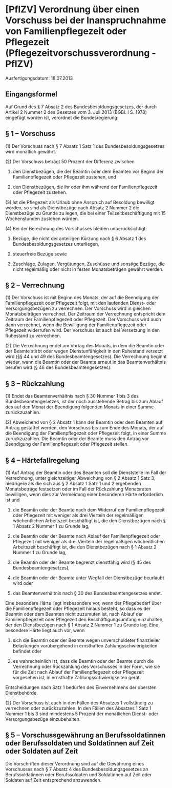 # [PflZV] Verordnung über einen Vorschuss bei der Inanspruchnahme von Familienpflegezeit oder Pflegezeit  (Pflegezeitvorschussverordnung - PflZV)

Ausfertigungsdatum: 18.07.2013

 

## Eingangsformel

Auf Grund des § 7 Absatz 2 des Bundesbesoldungsgesetzes, der durch Artikel 2 Nummer 2 des Gesetzes vom 3. Juli 2013 (BGBl. I S. 1978) eingefügt worden ist, verordnet die Bundesregierung:


## § 1 – Vorschuss

(1) Der Vorschuss nach § 7 Absatz 1 Satz 1 des Bundesbesoldungsgesetzes wird monatlich gewährt.

(2) Der Vorschuss beträgt 50 Prozent der Differenz zwischen

1. den Dienstbezügen, die der Beamtin oder dem Beamten vor Beginn der Familienpflegezeit oder Pflegezeit zustehen, und

2. den Dienstbezügen, die ihr oder ihm während der Familienpflegezeit oder Pflegezeit zustehen.

(3) Ist die Pflegezeit als Urlaub ohne Anspruch auf Besoldung bewilligt worden, so sind als Dienstbezüge nach Absatz 2 Nummer 2 die Dienstbezüge zu Grunde zu legen, die bei einer Teilzeitbeschäftigung mit 15 Wochenstunden zustehen würden.

(4) Bei der Berechnung des Vorschusses bleiben unberücksichtigt:

1. Bezüge, die nicht der anteiligen Kürzung nach § 6 Absatz 1 des Bundesbesoldungsgesetzes unterliegen,

2. steuerfreie Bezüge sowie

3. Zuschläge, Zulagen, Vergütungen, Zuschüsse und sonstige Bezüge, die nicht regelmäßig oder nicht in festen Monatsbeträgen gewährt werden.


## § 2 – Verrechnung

(1) Der Vorschuss ist mit Beginn des Monats, der auf die Beendigung der Familienpflegezeit oder Pflegezeit folgt, mit den laufenden Dienst- oder Versorgungsbezügen zu verrechnen. Der Vorschuss wird in gleichen Monatsbeiträgen verrechnet. Der Zeitraum der Verrechnung entspricht dem Zeitraum der Familienpflegezeit oder Pflegezeit. Der Vorschuss wird auch dann verrechnet, wenn die Bewilligung der Familienpflegezeit oder Pflegezeit widerrufen wird. Der Vorschuss ist auch bei Versetzung in den Ruhestand zu verrechnen.

(2) Die Verrechnung endet am Vortag des Monats, in dem die Beamtin oder der Beamte stirbt oder wegen Dienstunfähigkeit in den Ruhestand versetzt wird (§§ 44 und 49 des Bundesbeamtengesetzes). Die Verrechnung beginnt wieder, wenn die Beamtin oder der Beamte erneut in das Beamtenverhältnis berufen wird (§ 46 des Bundesbeamtengesetzes).


## § 3 – Rückzahlung

(1) Endet das Beamtenverhältnis nach § 30 Nummer 1 bis 3 des Bundesbeamtengesetzes, ist der noch ausstehende Betrag bis zum Ablauf des auf den Monat der Beendigung folgenden Monats in einer Summe zurückzuzahlen.

(2) Abweichend von § 2 Absatz 1 kann der Beamtin oder dem Beamten auf Antrag gestattet werden, den Vorschuss bis zum Ende des Monats, der auf die Beendigung der Familienpflegezeit oder Pflegezeit folgt, in einer Summe zurückzuzahlen. Die Beamtin oder der Beamte muss den Antrag vor Beendigung der Familienpflegezeit oder Pflegezeit stellen.


## § 4 – Härtefallregelung

(1) Auf Antrag der Beamtin oder des Beamten soll die Dienststelle im Fall der Verrechnung, unter gleichzeitiger Abweichung von § 2 Absatz 1 Satz 3, niedrigere als die sich aus § 2 Absatz 1 Satz 1 und 2 ergebenden Monatsbeträge festsetzen oder im Fall der Rückzahlung Monatsraten bewilligen, wenn dies zur Vermeidung einer besonderen Härte erforderlich ist und

1. die Beamtin oder der Beamte nach dem Widerruf der Familienpflegezeit oder Pflegezeit mit weniger als drei Vierteln der regelmäßigen wöchentlichen Arbeitszeit beschäftigt ist, die den Dienstbezügen nach § 1 Absatz 2 Nummer 1 zu Grunde lag,

2. die Beamtin oder der Beamte nach Ablauf der Familienpflegezeit oder Pflegezeit mit weniger als drei Vierteln der regelmäßigen wöchentlichen Arbeitszeit beschäftigt ist, die den Dienstbezügen nach § 1 Absatz 2 Nummer 1 zu Grunde lag,

3. die Beamtin oder der Beamte begrenzt dienstfähig wird (§ 45 des Bundesbeamtengesetzes),

4. die Beamtin oder der Beamte unter Wegfall der Dienstbezüge beurlaubt wird oder

5. das Beamtenverhältnis nach § 30 des Bundesbeamtengesetzes endet.

Eine besondere Härte liegt insbesondere vor, wenn der Pflegebedarf über die Familienpflegezeit oder Pflegezeit hinaus besteht, so dass es der Beamtin oder dem Beamten nicht zuzumuten ist, nach Ablauf der Familienpflegezeit oder Pflegezeit den Beschäftigungsumfang einzuhalten, der den Dienstbezügen nach § 1 Absatz 2 Nummer 1 zu Grunde lag. Eine besondere Härte liegt auch vor, wenn

1. sich die Beamtin oder der Beamte wegen unverschuldeter finanzieller Belastungen vorübergehend in ernsthaften Zahlungsschwierigkeiten befindet oder

2. es wahrscheinlich ist, dass die Beamtin oder der Beamte durch die Verrechnung oder Rückzahlung des Vorschusses in der Form, wie sie für die Zeit nach Ablauf der Familienpflegezeit oder Pflegezeit vorgesehen ist, in ernsthafte Zahlungsschwierigkeiten gerät.

Entscheidungen nach Satz 1 bedürfen des Einvernehmens der obersten Dienstbehörde.

(2) Der Vorschuss ist auch in den Fällen des Absatzes 1 vollständig zu verrechnen oder zurückzuzahlen. In den Fällen des Absatzes 1 Satz 1 Nummer 1 bis 3 sind mindestens 5 Prozent der monatlichen Dienst- oder Versorgungsbezüge einzubehalten.


## § 5 – Vorschussgewährung an Berufssoldatinnen oder Berufssoldaten und Soldatinnen auf Zeit oder Soldaten auf Zeit

Die Vorschriften dieser Verordnung sind auf die Gewährung eines Vorschusses nach § 7 Absatz 4 des Bundesbesoldungsgesetzes an Berufssoldatinnen oder Berufssoldaten und Soldatinnen auf Zeit oder Soldaten auf Zeit entsprechend anzuwenden.
